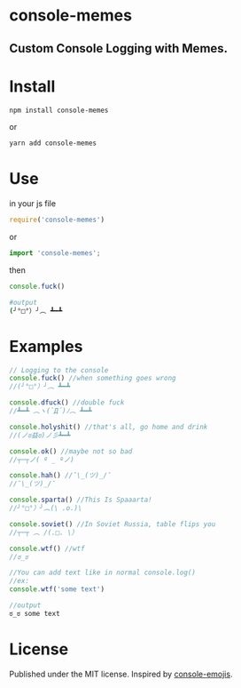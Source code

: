 
# console-memes
Custom Console Logging with Memes.
---

# Install

```bash
npm install console-memes
```
or
```bash
yarn add console-memes
```

# Use

in your js file
```javascript
require('console-memes')
```
or
```javascript
import 'console-memes';
```
then
```javascript
console.fuck()
```
```bash
#output
(╯°□°）╯︵ ┻━┻
```

# Examples

```javascript
// Logging to the console
console.fuck() //when something goes wrong
//(╯°□°）╯︵ ┻━┻

console.dfuck() //double fuck
//┻━┻ ︵ヽ(`Д´)ﾉ︵ ┻━┻

console.holyshit() //that's all, go home and drink
//(ノಠ益ಠ)ノ彡┻━┻

console.ok() //maybe not so bad
//┬─┬ノ( º _ ºノ)

console.hah() //¯\_(ツ)_/¯
//¯\_(ツ)_/¯

console.sparta() //This Is Spaaarta!
//╯°□°）╯︵(\ .o.)\

console.soviet() //In Soviet Russia, table flips you
//┬─┬﻿ ︵ /(.□. \）

console.wtf() //wtf
//ಠ_ಠ
```

```javascript
//You can add text like in normal console.log()
//ex:
console.wtf('some text')

//output
ಠ_ಠ some text
```

# License

Published under the MIT license.
Inspired by [console-emojis](https://github.com/jaywcjlove/console-emojis).
